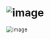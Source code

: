 # ![image](https://github.com/aztecprod/Diploma/assets/25949605/6e1dc071-2b85-42b3-8925-cf4803bd56f3)
![image](https://github.com/aztecprod/Diploma/assets/25949605/f797e63d-8322-4649-8cf2-4cdc6cecb3b3)
